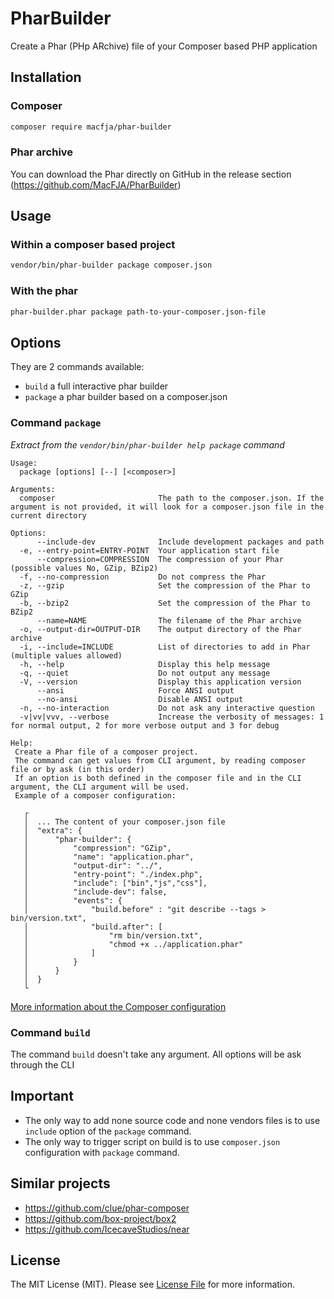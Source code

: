 # PharBuilder

Create a Phar (PHp ARchive) file of your Composer based PHP application

## Installation

### Composer

```sh
composer require macfja/phar-builder
```

### Phar archive

You can download the Phar directly on GitHub in the release section (https://github.com/MacFJA/PharBuilder)

## Usage

### Within a composer based project

```sh
vendor/bin/phar-builder package composer.json
```

### With the phar

```sh
phar-builder.phar package path-to-your-composer.json-file
```

## Options

They are 2 commands available:

* `build` a full interactive phar builder
* `package` a phar builder based on a composer.json

### Command `package`

_Extract from the `vendor/bin/phar-builder help package` command_

```
Usage:
  package [options] [--] [<composer>]

Arguments:
  composer                       The path to the composer.json. If the argument is not provided, it will look for a composer.json file in the current directory

Options:
      --include-dev              Include development packages and path
  -e, --entry-point=ENTRY-POINT  Your application start file
      --compression=COMPRESSION  The compression of your Phar (possible values No, GZip, BZip2)
  -f, --no-compression           Do not compress the Phar
  -z, --gzip                     Set the compression of the Phar to GZip
  -b, --bzip2                    Set the compression of the Phar to BZip2
      --name=NAME                The filename of the Phar archive
  -o, --output-dir=OUTPUT-DIR    The output directory of the Phar archive
  -i, --include=INCLUDE          List of directories to add in Phar (multiple values allowed)
  -h, --help                     Display this help message
  -q, --quiet                    Do not output any message
  -V, --version                  Display this application version
      --ansi                     Force ANSI output
      --no-ansi                  Disable ANSI output
  -n, --no-interaction           Do not ask any interactive question
  -v|vv|vvv, --verbose           Increase the verbosity of messages: 1 for normal output, 2 for more verbose output and 3 for debug

Help:
 Create a Phar file of a composer project.
 The command can get values from CLI argument, by reading composer file or by ask (in this order)
 If an option is both defined in the composer file and in the CLI argument, the CLI argument will be used.
 Example of a composer configuration:

   ┌
   │  ... The content of your composer.json file
   │  "extra": {
   │      "phar-builder": {
   │          "compression": "GZip",
   │          "name": "application.phar",
   │          "output-dir": "../",
   │          "entry-point": "./index.php",
   │          "include": ["bin","js","css"],
   │          "include-dev": false,
   │          "events": {
   │              "build.before" : "git describe --tags > bin/version.txt",
   │              "build.after": [
   │                  "rm bin/version.txt",
   │                  "chmod +x ../application.phar"
   │              ]
   │          }
   │      }
   │  }
   └
```

[More information about the Composer configuration](docs/ComposerExtra.md)

### Command `build`

The command `build` doesn't take any argument. All options will be ask through the CLI

## Important

 - The only way to add none source code and none vendors files is to use `include` option of the `package` command.
 - The only way to trigger script on build is to use `composer.json` configuration with `package` command.

## Similar projects

 - https://github.com/clue/phar-composer
 - https://github.com/box-project/box2
 - https://github.com/IcecaveStudios/near

## License

The MIT License (MIT). Please see [License File](LICENSE.md) for more information.
